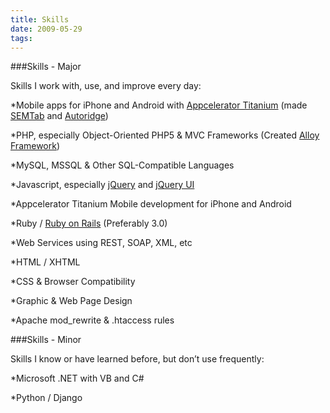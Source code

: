```yaml
---
title: Skills
date: 2009-05-29
tags:
---
```


###Skills - Major

Skills I work with, use, and improve every day:

*Mobile apps for iPhone and Android with
[Appcelerator Titanium](http://appcelerator.com) (made
[SEMTab](http://semtab.com) and
[Autoridge](http://autoridge.com/mobile))


*PHP, especially Object-Oriented PHP5 & MVC Frameworks (Created
[Alloy Framework](http://alloyframework.org))


*MySQL, MSSQL & Other SQL-Compatible Languages


*Javascript, especially
[jQuery](http://jquery.com) and
[jQuery UI](http://jqueryui.com)


*Appcelerator Titanium Mobile development for iPhone and Android


*Ruby /
[Ruby on Rails](http://rubyonrails.org) (Preferably 3.0)


*Web Services using REST, SOAP, XML, etc


*HTML / XHTML


*CSS & Browser Compatibility


*Graphic & Web Page Design


*Apache mod_rewrite & .htaccess rules

###Skills - Minor

Skills I know or have learned before, but don’t use frequently:

*Microsoft .NET with VB and C#


*Python / Django
